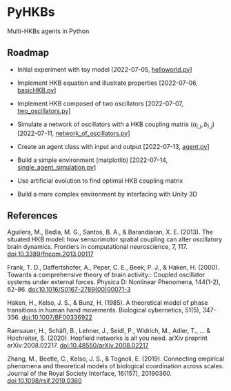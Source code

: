 
# PyHKBs

Multi-HKBs agents in Python

## Roadmap

- Initial experiment with toy model [2022-07-05, [helloworld.py](helloworld.py)]

- Implement HKB equation and illustrate properties [2022-07-06, [basicHKB.py](basicHKB.py)]

- Implement HKB composed of two oscillators [2022-07-07, [two_oscillators.py](two_oscillators.py)]

- Simulate a network of oscillators with a HKB coupling matrix ($a_{i,j}, b_{i,j}$) [2022-07-11, [network_of_oscillators.py](network_of_oscillators.py)]

- Create an agent class with input and output [2022-07-13, [agent.py](agent.py)]

- Build a simple environment (matplotlib) [2022-07-14, [single_agent_simulation.py](agent.py)]

- Use artificial evolution to find optimal HKB coupling matrix

- Build a more complex environment by interfacing with Unity 3D

## References

Aguilera, M., Bedia, M. G., Santos, B. A., & Barandiaran, X. E. (2013). The situated HKB model: how sensorimotor spatial coupling can alter oscillatory brain dynamics. Frontiers in computational neuroscience, 7, 117. [doi:10.3389/fncom.2013.00117](https://www.frontiersin.org/articles/10.3389/fncom.2013.00117/full)

Frank, T. D., Daffertshofer, A., Peper, C. E., Beek, P. J., & Haken, H. (2000). Towards a comprehensive theory of brain activity:: Coupled oscillator systems under external forces. Physica D: Nonlinear Phenomena, 144(1-2), 62-86. [doi:10.1016/S0167-2789(00)00071-3](https://www.sciencedirect.com/science/article/pii/S0167278900000713?via%3Dihub)

Haken, H., Kelso, J. S., & Bunz, H. (1985). A theoretical model of phase transitions in human hand movements. Biological cybernetics, 51(5), 347-356. [doi:10.1007/BF00336922](https://link.springer.com/article/10.1007/BF00336922)

Ramsauer, H., Schäfl, B., Lehner, J., Seidl, P., Widrich, M., Adler, T., ... & Hochreiter, S. (2020). Hopfield networks is all you need. arXiv preprint arXiv:2008.02217. [doi:10.48550/arXiv.2008.02217](https://arxiv.org/abs/2008.02217)

Zhang, M., Beetle, C., Kelso, J. S., & Tognoli, E. (2019). Connecting empirical phenomena and theoretical models of biological coordination across scales. Journal of the Royal Society Interface, 16(157), 20190360. [doi:10.1098/rsif.2019.0360](https://royalsocietypublishing.org/doi/full/10.1098/rsif.2019.0360)
